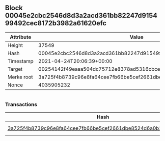 ## Block 00045e2cbc2546d8d3a2acd361bb82247d915499492cec8172b3982a61620efc

Attribute | Value
--- | ---
Height | 37549
Hash | 00045e2cbc2546d8d3a2acd361bb82247d915499492cec8172b3982a61620efc
Timestamp | 2021-04-24T20:06:39+00:00
Target | 00254142f49eaaa504dc75712e8378ad5316cbcead634704b3734b6271167cc4
Merke root | 3a725f4b8739c96e8fa64cee7fb66be5cef2661dbe8524d6a0b1709d5fe98815
Nonce | 4035905232

```

```

### Transactions

Hash | Amount
--- | ---
[3a725f4b8739c96e8fa64cee7fb66be5cef2661dbe8524d6a0b1709d5fe98815](3a725f4b8739c96e8fa64cee7fb66be5cef2661dbe8524d6a0b1709d5fe98815.md) | 10.00000000 SKEPTI 
